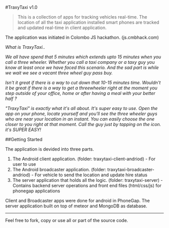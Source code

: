 #TraxyTaxi v1.0

> This is a collection of apps for tracking vehicles real-time. 
>The location of all the taxi application installed smart phones are tracked and updated real-time in client application.

The application was initiated in Colombo JS hackathon. (js.cmbhack.com)

*What is TraxyTaxi..*

*We all have spend that 5 minutes which extends upto 15 minutes when you call a three wheeler. Whether you call a taxi company or a taxy guy you know at least once we have faced this scenario. And the sad part is while we wait we see a vacant three wheel guy pass buy.*

*Isn't it great if there is a way to cut down that 10-15 minutes time. Wouldn't it be great if there is a way to get a threewheeler right at the moment you step outside of your office, home or after having a meal with your better half ?*

*"TraxyTaxi" is exactly what it's all about. It's super easy to use. Open the app on your phone, locate yourself and you'll see the three wheeler guys who are near your location in an instant. You can easily choose the one closer to you right at that moment. Call the guy just by tapping on the icon. it's SUPER EASY!*

##Getting Started

The application is devided into three parts.

1. The Android client application. (folder: traxytaxi-client-andriod) - For user to use
2. The Android broadcaster application. (folder: traxytaxi-broadcaster-andriod) - For vehicle to send the location and update hire status
3. The server application that holds all the logic. (folder: traxytaxi-server) - Contains backend server operations and front end files (html/css/js) for phonegap applications 

Client and Broadcaster apps were done for android in PhoneGap.
The server application built on top of meteor and MongoDB as database.

-----------------------------------------------------------------------
Feel free to fork, copy or use all or part of the source code.

